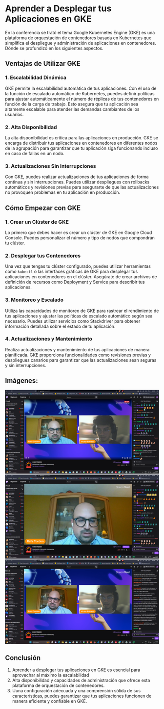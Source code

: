 # Aprender a Desplegar tus Aplicaciones en GKE

En la conferencia se trató el tema Google Kubernetes Engine (GKE) es una plataforma de orquestación de contenedores basada en Kubernetes que simplifica el despliegue y administración de aplicaciones en contenedores. Dónde se profundizó en los siguientes aspectos.

## Ventajas de Utilizar GKE

### 1. Escalabilidad Dinámica

GKE permite la escalabilidad automática de tus aplicaciones. Con el uso de la función de escalado automático de Kubernetes, puedes definir políticas para ajustar automáticamente el número de réplicas de tus contenedores en función de la carga de trabajo. Esto asegura que tu aplicación sea altamente escalable para atender las demandas cambiantes de los usuarios.

### 2. Alta Disponibilidad

La alta disponibilidad es crítica para las aplicaciones en producción. GKE se encarga de distribuir tus aplicaciones en contenedores en diferentes nodos de la agrupación para garantizar que tu aplicación siga funcionando incluso en caso de fallas en un nodo.

### 3. Actualizaciones Sin Interrupciones

Con GKE, puedes realizar actualizaciones de tus aplicaciones de forma continua y sin interrupciones. Puedes utilizar despliegues con rollbacks automáticos y revisiones previas para asegurarte de que las actualizaciones no provoquen problemas en tu aplicación en producción.

## Cómo Empezar con GKE

### 1. Crear un Clúster de GKE

Lo primero que debes hacer es crear un clúster de GKE en Google Cloud Console. Puedes personalizar el número y tipo de nodos que compondrán tu clúster.

### 2. Desplegar tus Contenedores

Una vez que tengas tu clúster configurado, puedes utilizar herramientas como `kubectl` o las interfaces gráficas de GKE para desplegar tus aplicaciones en contenedores en el clúster. Asegúrate de crear archivos de definición de recursos como Deployment y Service para describir tus aplicaciones.

### 3. Monitoreo y Escalado

Utiliza las capacidades de monitoreo de GKE para rastrear el rendimiento de tus aplicaciones y ajustar las políticas de escalado automático según sea necesario. Puedes utilizar servicios como Stackdriver para obtener información detallada sobre el estado de tu aplicación.

### 4. Actualizaciones y Mantenimiento

Realiza actualizaciones y mantenimiento de tus aplicaciones de manera planificada. GKE proporciona funcionalidades como revisiones previas y despliegues canarios para garantizar que las actualizaciones sean seguras y sin interrupciones.

## Imágenes:

![Imagen 1](./Imagenes/c3.png)
![Imagen 2](./Imagenes/c2.png)
![Imagen 3](./Imagenes/c1.png)

## Conclusión

1. Aprender a desplegar tus aplicaciones en GKE es esencial para aprovechar al máximo la escalabilidad 
2. Alta disponibilidad y capacidades de administración que ofrece esta plataforma de orquestación de contenedores.
3. Uuna configuración adecuada y una comprensión sólida de sus características, puedes garantizar que tus aplicaciones funcionen de manera eficiente y confiable en GKE.
